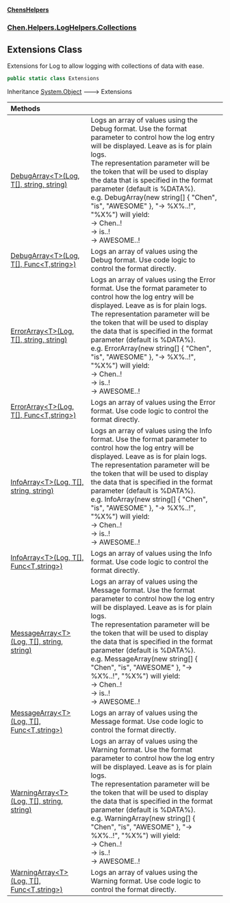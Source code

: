 #### [ChensHelpers](index 'index')
### [Chen.Helpers.LogHelpers.Collections](Chen_Helpers_LogHelpers_Collections 'Chen.Helpers.LogHelpers.Collections')
## Extensions Class
Extensions for Log to allow logging with collections of data with ease.  
```csharp
public static class Extensions
```

Inheritance [System.Object](https://docs.microsoft.com/en-us/dotnet/api/System.Object 'System.Object') &#129106; Extensions  

| Methods | |
| :--- | :--- |
| [DebugArray&lt;T&gt;(Log, T[], string, string)](Chen_Helpers_LogHelpers_Collections_Extensions_DebugArray_T_(Chen_Helpers_LogHelpers_Log_T___string_string) 'Chen.Helpers.LogHelpers.Collections.Extensions.DebugArray&lt;T&gt;(Chen.Helpers.LogHelpers.Log, T[], string, string)') | Logs an array of values using the Debug format. Use the format parameter to control how the log entry will be displayed. Leave as is for plain logs.<br/>The representation parameter will be the token that will be used to display the data that is specified in the format parameter (default is %DATA%).<br/>e.g. DebugArray(new string[] { "Chen", "is", "AWESOME" }, "-> %X%..!", "%X%") will yield:<br/>-> Chen..!<br/>-> is..!<br/>-> AWESOME..!<br/> |
| [DebugArray&lt;T&gt;(Log, T[], Func&lt;T,string&gt;)](Chen_Helpers_LogHelpers_Collections_Extensions_DebugArray_T_(Chen_Helpers_LogHelpers_Log_T___System_Func_T_string_) 'Chen.Helpers.LogHelpers.Collections.Extensions.DebugArray&lt;T&gt;(Chen.Helpers.LogHelpers.Log, T[], System.Func&lt;T,string&gt;)') | Logs an array of values using the Debug format. Use code logic to control the format directly.<br/> |
| [ErrorArray&lt;T&gt;(Log, T[], string, string)](Chen_Helpers_LogHelpers_Collections_Extensions_ErrorArray_T_(Chen_Helpers_LogHelpers_Log_T___string_string) 'Chen.Helpers.LogHelpers.Collections.Extensions.ErrorArray&lt;T&gt;(Chen.Helpers.LogHelpers.Log, T[], string, string)') | Logs an array of values using the Error format. Use the format parameter to control how the log entry will be displayed. Leave as is for plain logs.<br/>The representation parameter will be the token that will be used to display the data that is specified in the format parameter (default is %DATA%).<br/>e.g. ErrorArray(new string[] { "Chen", "is", "AWESOME" }, "-> %X%..!", "%X%") will yield:<br/>-> Chen..!<br/>-> is..!<br/>-> AWESOME..!<br/> |
| [ErrorArray&lt;T&gt;(Log, T[], Func&lt;T,string&gt;)](Chen_Helpers_LogHelpers_Collections_Extensions_ErrorArray_T_(Chen_Helpers_LogHelpers_Log_T___System_Func_T_string_) 'Chen.Helpers.LogHelpers.Collections.Extensions.ErrorArray&lt;T&gt;(Chen.Helpers.LogHelpers.Log, T[], System.Func&lt;T,string&gt;)') | Logs an array of values using the Error format. Use code logic to control the format directly.<br/> |
| [InfoArray&lt;T&gt;(Log, T[], string, string)](Chen_Helpers_LogHelpers_Collections_Extensions_InfoArray_T_(Chen_Helpers_LogHelpers_Log_T___string_string) 'Chen.Helpers.LogHelpers.Collections.Extensions.InfoArray&lt;T&gt;(Chen.Helpers.LogHelpers.Log, T[], string, string)') | Logs an array of values using the Info format. Use the format parameter to control how the log entry will be displayed. Leave as is for plain logs.<br/>The representation parameter will be the token that will be used to display the data that is specified in the format parameter (default is %DATA%).<br/>e.g. InfoArray(new string[] { "Chen", "is", "AWESOME" }, "-> %X%..!", "%X%") will yield:<br/>-> Chen..!<br/>-> is..!<br/>-> AWESOME..!<br/> |
| [InfoArray&lt;T&gt;(Log, T[], Func&lt;T,string&gt;)](Chen_Helpers_LogHelpers_Collections_Extensions_InfoArray_T_(Chen_Helpers_LogHelpers_Log_T___System_Func_T_string_) 'Chen.Helpers.LogHelpers.Collections.Extensions.InfoArray&lt;T&gt;(Chen.Helpers.LogHelpers.Log, T[], System.Func&lt;T,string&gt;)') | Logs an array of values using the Info format. Use code logic to control the format directly.<br/> |
| [MessageArray&lt;T&gt;(Log, T[], string, string)](Chen_Helpers_LogHelpers_Collections_Extensions_MessageArray_T_(Chen_Helpers_LogHelpers_Log_T___string_string) 'Chen.Helpers.LogHelpers.Collections.Extensions.MessageArray&lt;T&gt;(Chen.Helpers.LogHelpers.Log, T[], string, string)') | Logs an array of values using the Message format. Use the format parameter to control how the log entry will be displayed. Leave as is for plain logs.<br/>The representation parameter will be the token that will be used to display the data that is specified in the format parameter (default is %DATA%).<br/>e.g. MessageArray(new string[] { "Chen", "is", "AWESOME" }, "-> %X%..!", "%X%") will yield:<br/>-> Chen..!<br/>-> is..!<br/>-> AWESOME..!<br/> |
| [MessageArray&lt;T&gt;(Log, T[], Func&lt;T,string&gt;)](Chen_Helpers_LogHelpers_Collections_Extensions_MessageArray_T_(Chen_Helpers_LogHelpers_Log_T___System_Func_T_string_) 'Chen.Helpers.LogHelpers.Collections.Extensions.MessageArray&lt;T&gt;(Chen.Helpers.LogHelpers.Log, T[], System.Func&lt;T,string&gt;)') | Logs an array of values using the Message format. Use code logic to control the format directly.<br/> |
| [WarningArray&lt;T&gt;(Log, T[], string, string)](Chen_Helpers_LogHelpers_Collections_Extensions_WarningArray_T_(Chen_Helpers_LogHelpers_Log_T___string_string) 'Chen.Helpers.LogHelpers.Collections.Extensions.WarningArray&lt;T&gt;(Chen.Helpers.LogHelpers.Log, T[], string, string)') | Logs an array of values using the Warning format. Use the format parameter to control how the log entry will be displayed. Leave as is for plain logs.<br/>The representation parameter will be the token that will be used to display the data that is specified in the format parameter (default is %DATA%).<br/>e.g. WarningArray(new string[] { "Chen", "is", "AWESOME" }, "-> %X%..!", "%X%") will yield:<br/>-> Chen..!<br/>-> is..!<br/>-> AWESOME..!<br/> |
| [WarningArray&lt;T&gt;(Log, T[], Func&lt;T,string&gt;)](Chen_Helpers_LogHelpers_Collections_Extensions_WarningArray_T_(Chen_Helpers_LogHelpers_Log_T___System_Func_T_string_) 'Chen.Helpers.LogHelpers.Collections.Extensions.WarningArray&lt;T&gt;(Chen.Helpers.LogHelpers.Log, T[], System.Func&lt;T,string&gt;)') | Logs an array of values using the Warning format. Use code logic to control the format directly.<br/> |
